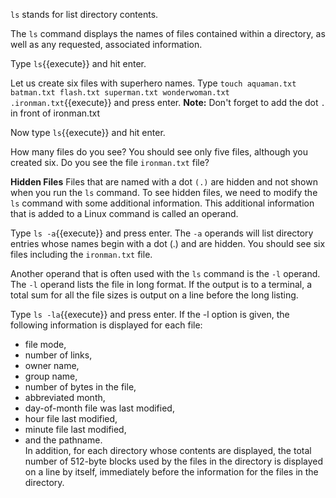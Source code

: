 `ls` stands for list directory contents.  

The `ls` command displays the names of files contained within a directory, as well as any requested, associated information.

Type `ls`{{execute}} and hit enter.

Let us create six files with superhero names.
Type `touch aquaman.txt batman.txt flash.txt superman.txt wonderwoman.txt .ironman.txt`{{execute}} and press enter.
__Note:__ Don't forget to add the dot `.` in front of ironman.txt

Now type `ls`{{execute}} and hit enter.

How many files do you see? You should see only five files, although you created six.
Do you see the file `ironman.txt` file?

__Hidden Files__
Files that are named with a dot `(.)` are hidden and not shown when you run the `ls` command.
To see hidden files, we need to modify the `ls` command with some additional information. This additional information that is added to a Linux command is called an operand.

Type `ls -a`{{execute}} and press enter.
The `-a` operands will list directory entries whose names begin with a dot (.) and are hidden.
You should see six files including the `ironman.txt` file.

Another operand that is often used with the `ls` command is the `-l` operand.
The `-l` operand lists the file in long format. If the output is to a terminal, a total sum for all the file sizes is output on a line before the long listing.  

Type `ls -la`{{execute}} and press enter.
If the -l option is given, the following information is displayed for each file:
- file mode,
- number of links,
- owner name,
- group name,
- number of bytes in the file,
- abbreviated month,
- day-of-month file was last modified,
- hour file last modified,
- minute file last modified,
- and the pathname.  
In addition, for each directory whose contents are displayed, the total number of 512-byte blocks used by the files in the directory is displayed on a line by itself, immediately before the information for the files in the directory.
